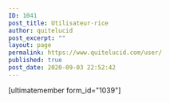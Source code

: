 ```yaml
---
ID: 1041
post_title: Utilisateur·rice
author: quitelucid
post_excerpt: ""
layout: page
permalink: https://www.quitelucid.com/user/
published: true
post_date: 2020-09-03 22:52:42
---
```

[ultimatemember form_id="1039"]
